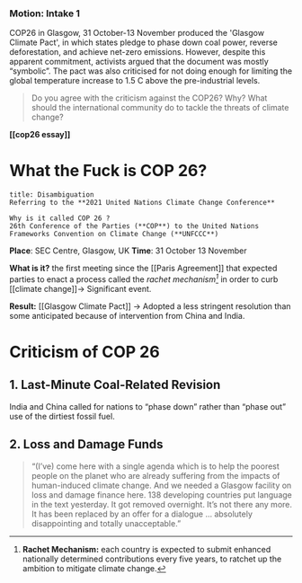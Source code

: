  ### Motion: Intake 1
COP26 in Glasgow, 31 October-13 November produced the 'Glasgow Climate Pact', in which states pledge to phase down coal power, reverse deforestation, and achieve net-zero emissions. However, despite this apparent commitment, activists argued that the document was mostly “symbolic”. The pact was also criticised for not doing enough for limiting the global temperature increase to 1.5 C above the pre-industrial levels.

>Do you agree with the criticism against the COP26? Why? 
>What should the international community do to tackle the threats of climate change?

**[[cop26 essay]]**

# What the Fuck is COP 26?
```ad-note
title: Disambiguation
Referring to the **2021 United Nations Climate Change Conference**

Why is it called COP 26 ?
26th Conference of the Parties (**COP**) to the United Nations Frameworks Convention on Climate Change (**UNFCCC**)
```

**Place**: SEC Centre, Glasgow, UK
**Time**: 31 October 13 November

**What is it?**
the first meeting since the [[Paris Agreement]] that expected parties to enact a process called the *rachet mechanism[^1]* in order to curb [[climate change]]-> Significant event.
 
 **Result:** [[Glasgow Climate Pact]]  -> Adopted a less stringent resolution than some anticipated because of intervention from China and India.


[^1]: **Rachet Mechanism:** each country is expected to submit enhanced nationally determined contributions every five years, to ratchet up the ambition to mitigate climate change.

# Criticism of COP 26
## 1. Last-Minute Coal-Related Revision
India and China called for nations to “phase down” rather than “phase out” use of the dirtiest fossil fuel.

## 2. Loss and Damage Funds
> “(I’ve) come here with a single agenda which is to help the poorest people on the planet who are already suffering from the impacts of human-induced climate change. And we needed a Glasgow facility on loss and damage finance here. 138 developing countries put language in the text yesterday. It got removed overnight. It’s not there any more. It has been replaced by an offer for a dialogue … absolutely disappointing and totally unacceptable.”



